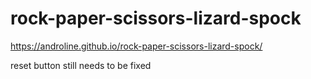 # rock-paper-scissors-lizard-spock
https://androline.github.io/rock-paper-scissors-lizard-spock/

reset button still needs to be fixed
